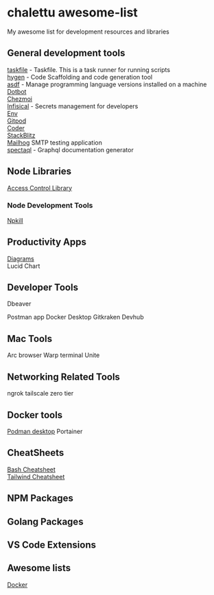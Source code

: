 ﻿# chalettu awesome-list

My awesome list for development resources and libraries

## General development tools

[taskfile](https://taskfile.dev/) - Taskfile.  This is a task runner for running scripts  
[hygen](https://www.hygen.io/) - Code Scaffolding and code generation tool  
[asdf](https://asdf-vm.com/) - Manage programming language versions installed on a machine  
[Dotbot](https://github.com/anishathalye/dotbot)  
[Chezmoi](https://www.chezmoi.io/what-does-chezmoi-do/)  
[Infisical](https://infisical.com/) - Secrets management for developers  
[Env](https://envkey.com/)  
[Gitpod](https://www.gitpod.io/)  
[Coder](https://coder.com/)  
[StackBlitz](https://stackblitz.com/)  
[Mailhog](https://github.com/mailhog/MailHog) SMTP testing application  
[spectaql](https://github.com/anvilco/spectaql) - Graphql documentation generator  

## Node Libraries

[Access Control Library](https://www.npmjs.com/package/accesscontrol)

### Node Development Tools

[Npkill](https://www.npmjs.com/package/npkill)

## Productivity Apps

[Diagrams](https://www.diagrams.net/)  
Lucid Chart  

## Developer Tools

Dbeaver

Postman app
Docker Desktop
Gitkraken
Devhub

## Mac Tools

Arc browser
Warp terminal
Unite

## Networking Related Tools

ngrok
tailscale
zero tier

## Docker tools

[Podman desktop](https://podman-desktop.io/)
Portainer

## CheatSheets

[Bash Cheatsheet](https://devhints.io/bash)  
[Tailwind Cheatsheet](https://tailwindcomponents.com/cheatsheet/)  

## NPM Packages

## Golang Packages

## VS Code Extensions

## Awesome lists

[Docker](https://awesome-docker.netlify.app/)  
